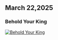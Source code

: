 ## March 22,2025

### Behold Your King

[![Behold Your King](https://raw.githubusercontent.com/linusjf/RIAY/refs/heads/main/March/jpgs/Day81.jpg)](https://youtu.be/iV-N20c3OGE "Behold Your King")
